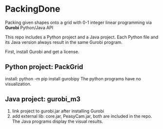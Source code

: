 # PackingDone
Packing given shapes onto a grid with 0-1 integer linear programming via **Gurobi** Python/Java API

This repo includes a Python project and a Java project. Each Python file and its Java version always result in the same Gurobi program.

First, install Gurobi and get a license.

## Python project: PackGrid
install: python -m pip install gurobipy
The python programs have no visualization. 

## Java project: gurobi_m3
1. link project to gurobi.jar after installing Gurobi
2. add external lib: core.jar, PeasyCam.jar, both are included in the repo.
The Java programs display the visual results. 

